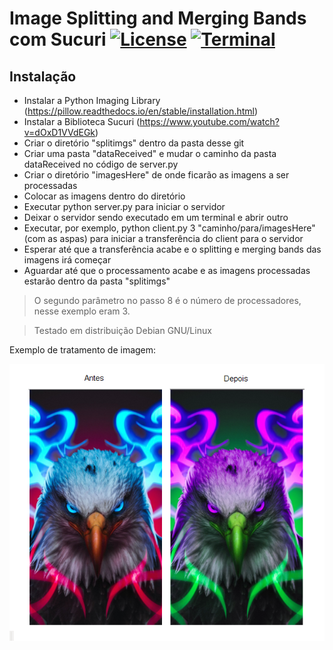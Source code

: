 # Image Splitting and Merging Bands com Sucuri [![License](https://img.shields.io/badge/License-Apache%202.0-blue.svg)](https://opensource.org/licenses/Apache-2.0) [![Terminal](https://badgen.net/badge/icon/terminal?icon=terminal&label)](https://www.microsoft.com/en-us/windows)

## Instalação

- Instalar a Python Imaging Library (https://pillow.readthedocs.io/en/stable/installation.html) 
- Instalar a Biblioteca Sucuri (https://www.youtube.com/watch?v=dOxD1VVdEGk)
- Criar o diretório "splitimgs" dentro da pasta desse git
- Criar uma pasta "dataReceived" e mudar o caminho da pasta dataReceived no código de server.py
- Criar o diretório "imagesHere" de onde ficarão as imagens a ser processadas
- Colocar as imagens dentro do diretório 
- Executar python server.py para iniciar o servidor
- Deixar o servidor sendo executado em um terminal e abrir outro
- Executar, por exemplo, python client.py 3 "caminho/para/imagesHere" (com as aspas) para iniciar a transferência do client para o servidor
- Esperar até que a transferência acabe e o splitting e merging bands das imagens irá começar
- Aguardar até que o processamento acabe e as imagens processadas estarão dentro da pasta "splitimgs"

> O segundo parâmetro no passo 8 é o número de processadores, nesse exemplo eram 3.

> Testado em distribuição Debian GNU/Linux 

Exemplo de tratamento de imagem:

![Antes e Depois](https://github.com/renanbaqui/sistdist/blob/main/processing.png)
